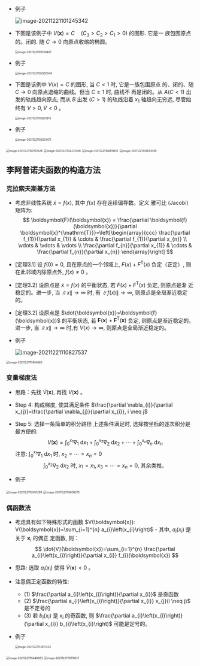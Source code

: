 - 例子

  ![image-20211221101245342](第十五周.assets/image-20211221101245342.png)

- 下图是该例子中 $V(\boldsymbol{x})=C \quad\left(C_{3}>C_{2}>C_{1}>0\right)$ 的图形. 它是一 族包围原点的。闭的. 随 $C \rightarrow 0$ 向原点收缩的椭圆。

  <img src="第十五周.assets/image-20211221101749407.png" alt="image-20211221101749407" style="zoom:50%;" />

- 例子

  <img src="第十五周.assets/image-20211221102550546.png" alt="image-20211221102550546" style="zoom:50%;" />

- 下图是该例中 $V(x)=C$ 的图形, 当 $C<1$ 时, 它是一族包围原点 的、闭的、随 $C \rightarrow 0$ 向原点退缩的曲线。但当 $C \geq 1$ 时, 曲线不 再是闭的。从 $A(C<1)$ 出发的轨线趋向原点; 而从 $B$ 出发 $(C>1)$ 的轨线沿着 $x_{1}$ 轴趋向无穷远, 尽管始终有 $V>0, \dot{V}<0$ 。

  <img src="第十五周.assets/image-20211221102621613.png" alt="image-20211221102621613" style="zoom:50%;" />

- 例子

  <img src="第十五周.assets/image-20211221103204011.png" alt="image-20211221103204011" style="zoom:50%;" />

<img src="第十五周.assets/image-20211221103712626.png" alt="image-20211221103712626" style="zoom:50%;" />

<img src="第十五周.assets/image-20211221104237406.png" alt="image-20211221104237406" style="zoom:50%;" />

<img src="第十五周.assets/image-20211221104819415.png" alt="image-20211221104819415" style="zoom:50%;" />

<img src="第十五周.assets/image-20211221104833058.png" alt="image-20211221104833058" style="zoom:50%;" />

## 李阿普诺夫函数的构造方法

### 克拉索夫斯基方法

- 考虑非线性系统 $\dot{x}=f(x)$, 其中 $f(x)$ 存在连续偏导数。定义 雅可比 (Jacobi) 矩阵为:
$$
\boldsymbol{F}(\boldsymbol{x}) = \frac{\partial \boldsymbol{f}(\boldsymbol{x})}{\partial \boldsymbol{x}^{\mathrm{T}}}=\left[\begin{array}{ccc}
\frac{\partial f_{1}}{\partial x_{1}} & \cdots & \frac{\partial f_{1}}{\partial x_{n}} \\
\vdots & \vdots & \vdots \\
\frac{\partial f_{n}}{\partial x_{1}} & \cdots & \frac{\partial f_{n}}{\partial x_{n}}
\end{array}\right]
$$
- [定理3.1] 设 $f(0)=0$, 且在原点的一个邻域上, $F(x)+F^{\mathrm{T}}(x)$ 负定（正定）, 则在此邻域内除原点外, $f(x) \neq 0$ 。
- [定理3.2] 设原点是 $\dot{x}=f(x)$ 的平衡状态, 若 $F(x)+F^{\mathrm{T}}(x)$ 负定, 则原点是渐 近稳定的。进一步, 当 $\|x\| \rightarrow \infty$ 时, 有 $\|f(x)\| \rightarrow \infty$, 则原点是全局渐近稳定 的。

- [定理3.2] 设原点是 $\dot{\boldsymbol{x}}=\boldsymbol{f}(\boldsymbol{x})$ 的平衡状态, 若 $\boldsymbol{F}(\boldsymbol{x})+\boldsymbol{F}^{\mathrm{T}}(\boldsymbol{x})$ 负定, 则原点是渐近稳定的。进一步, 当 $\|x\| \rightarrow \infty$ 时,有 $V(x) \rightarrow \infty$, 则原点是全局渐近稳定的。

- 例子

  ![image-20211221110827537](第十五周.assets/image-20211221110827537.png)

<img src="第十五周.assets/image-20211221111404663.png" alt="image-20211221111404663" style="zoom:50%;" />

### 变量梯度法

- 思路：先找 $\dot{V}(\boldsymbol{x})$, 再找 $V(\boldsymbol{x})$ 。
- Step 4: 构成梯度, 使其满足条件 $\frac{\partial \nabla_{i}}{\partial x_{j}}=\frac{\partial \nabla_{j}}{\partial x_{i}}, i \neq j$
- Step 5: 选择一条简单的积分路径
上述条件满足时, 选择按坐标的逐次积分是最方便的:
$$
V(\boldsymbol{x})=\int_{0}^{x_{1}} \nabla_{1} \mathrm{~d} x_{1}+\int_{0}^{x_{2}} \nabla_{2} \mathrm{~d} x_{2}+\cdots+\int_{0}^{x_{n}} \nabla_{n} \mathrm{~d} x_{n}
$$
​		注意: $\int_{0}^{x_{1}} \nabla_{1} \mathrm{~d} x_{1}$ 时, $x_{2}=\cdots=x_{n}=0$
$$
\int_{0}^{x_{2}} \nabla_{2} \mathrm{~d} x_{2} \text { 时, } x_{1}=x_{1}, x_{3}=\cdots=x_{n}=0 \text {, 其余类推。 }
$$

- 例子

<img src="第十五周.assets/image-20211221112451299.png" alt="image-20211221112451299" style="zoom:50%;" />

<img src="第十五周.assets/image-20211221113608275.png" alt="image-20211221113608275" style="zoom:50%;" />

### 偶函数法

- 考虑具有如下特殊形式的函数 $V(\boldsymbol{x}): V(\boldsymbol{x})=\sum_{i=1}^{n} a_{i}\left(x_{i}\right)$ - 其中, $a_{i}\left(x_{i}\right)$ 是关于 $\boldsymbol{x}_{i}$ 的偶正 定函数, 则：
$$
\dot{V}(\boldsymbol{x})=\sum_{i=1}^{n} \frac{\partial a_{i}\left(x_{i}\right)}{\partial x_{i}} f_{i}(\boldsymbol{x})
$$
- 思路: 选取 $a_{i}\left(x_{i}\right)$ 使得 $\dot{V}(\boldsymbol{x})<0$ 。
- 注意偶正定函数的特性:
  - (1) $\frac{\partial a_{i}\left(x_{i}\right)}{\partial x_{i}}$ 是奇函数
  - (2) $\frac{\partial a_{i}\left(x_{i}\right)}{\partial x_{i}} x_{j}(i \neq j)$ 是不定号的
  - (3) 若 $b_{i}\left(x_{i}\right)$ 是 $x_{i}$ 的奇函数, 则 $\frac{\partial a_{i}\left(x_{i}\right)}{\partial x_{i}} b_{i}\left(x_{i}\right)$ 可能是定号的。

- 例子

  <img src="第十五周.assets/image-20211221114817434.png" alt="image-20211221114817434" style="zoom:50%;" />

<img src="第十五周.assets/image-20211221115448363.png" alt="image-20211221115448363" style="zoom:50%;" />

<img src="第十五周.assets/image-20211221115710137.png" alt="image-20211221115710137" style="zoom:50%;" />